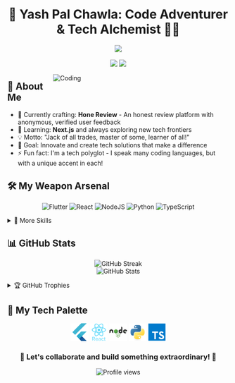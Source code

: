 <h1 align="center">🚀 Yash Pal Chawla: Code Adventurer & Tech Alchemist 🧙‍♂️</h1>

<p align="center">
  <img src="https://readme-typing-svg.herokuapp.com/?lines=Full-Stack+Developer;Flutter+Enthusiast;Tech+Explorer;Always+learning&center=true&width=380&height=50">
</p>

<p align="center">
  <a href="https://instagram.com/y_a_s.h_"><img src="https://img.shields.io/badge/Instagram-%23E4405F.svg?logo=Instagram&logoColor=white"></a>
  <a href="https://linkedin.com/in/yash-pal-chawla-snomkc"><img src="https://img.shields.io/badge/LinkedIn-%230077B5.svg?logo=linkedin&logoColor=white"></a>
</p>

<img align="right" alt="Coding" width="400" src="https://media.giphy.com/media/qgQUggAC3Pfv687qPC/giphy.gif">

## 💫 About Me

- 🔭 Currently crafting: **Hone Review** - An honest review platform with anonymous, verified user feedback
- 🌱 Learning: **Next.js** and always exploring new tech frontiers
- 💡 Motto: "Jack of all trades, master of some, learner of all!"
- 🎯 Goal: Innovate and create tech solutions that make a difference
- ⚡ Fun fact: I'm a tech polyglot - I speak many coding languages, but with a unique accent in each!

## 🛠️ My Weapon Arsenal

<p align="center">
  <img src="https://img.shields.io/badge/Flutter-%2302569B.svg?style=for-the-badge&logo=Flutter&logoColor=white" alt="Flutter">
  <img src="https://img.shields.io/badge/react-%2320232a.svg?style=for-the-badge&logo=react&logoColor=%2361DAFB" alt="React">
  <img src="https://img.shields.io/badge/node.js-6DA55F?style=for-the-badge&logo=node.js&logoColor=white" alt="NodeJS">
  <img src="https://img.shields.io/badge/python-3670A0?style=for-the-badge&logo=python&logoColor=ffdd54" alt="Python">
  <img src="https://img.shields.io/badge/typescript-%23007ACC.svg?style=for-the-badge&logo=typescript&logoColor=white" alt="TypeScript">
</p>

<details>
  <summary>🔧 More Skills</summary>
  <br>
  
  ![C++](https://img.shields.io/badge/c++-%2300599C.svg?style=for-the-badge&logo=c%2B%2B&logoColor=white) ![Dart](https://img.shields.io/badge/dart-%230175C2.svg?style=for-the-badge&logo=dart&logoColor=white) ![Java](https://img.shields.io/badge/java-%23ED8B00.svg?style=for-the-badge&logo=openjdk&logoColor=white) ![JavaScript](https://img.shields.io/badge/javascript-%23323330.svg?style=for-the-badge&logo=javascript&logoColor=%23F7DF1E) ![HTML5](https://img.shields.io/badge/html5-%23E34F26.svg?style=for-the-badge&logo=html5&logoColor=white) ![Express.js](https://img.shields.io/badge/express.js-%23404d59.svg?style=for-the-badge&logo=express&logoColor=%2361DAFB) ![Next JS](https://img.shields.io/badge/Next-black?style=for-the-badge&logo=next.js&logoColor=white) ![Redux](https://img.shields.io/badge/redux-%23593d88.svg?style=for-the-badge&logo=redux&logoColor=white) ![MongoDB](https://img.shields.io/badge/MongoDB-%234ea94b.svg?style=for-the-badge&logo=mongodb&logoColor=white) ![MySQL](https://img.shields.io/badge/mysql-4479A1.svg?style=for-the-badge&logo=mysql&logoColor=white)
</details>

## 📊 GitHub Stats

<p align="center">
  <img src="https://github-readme-streak-stats.herokuapp.com/?user=555yash555&theme=radical&hide_border=true" alt="GitHub Streak">
  <br>
  <img src="https://github-readme-stats.vercel.app/api?username=555yash555&show_icons=true&theme=radical" alt="GitHub Stats">
</p>

<details>
  <summary>🏆 GitHub Trophies</summary>
  <br>
  <img src="https://github-profile-trophy.vercel.app/?username=555yash555&theme=radical&column=7" alt="GitHub Trophies">
</details>

## 🎨 My Tech Palette

<p align="center">
  <img src="https://raw.githubusercontent.com/devicons/devicon/master/icons/flutter/flutter-original.svg" alt="flutter" width="40" height="40"/>
  <img src="https://raw.githubusercontent.com/devicons/devicon/master/icons/react/react-original-wordmark.svg" alt="react" width="40" height="40"/>
  <img src="https://raw.githubusercontent.com/devicons/devicon/master/icons/nodejs/nodejs-original-wordmark.svg" alt="nodejs" width="40" height="40"/>
  <img src="https://raw.githubusercontent.com/devicons/devicon/master/icons/python/python-original.svg" alt="python" width="40" height="40"/>
  <img src="https://raw.githubusercontent.com/devicons/devicon/master/icons/typescript/typescript-original.svg" alt="typescript" width="40" height="40"/>
</p>

<h3 align="center">🚀 Let's collaborate and build something extraordinary! 🚀</h3>

<p align="center">
  <img src="https://komarev.com/ghpvc/?username=555yash555&label=Profile%20views&color=0e75b6&style=flat" alt="Profile views">
</p>
